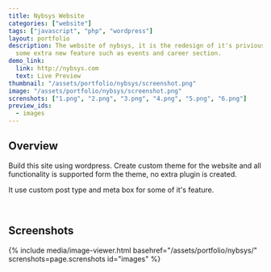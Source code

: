 ```yaml
---
title: Nybsys Website
categories: ["website"]
tags: ["javascript", "php", "wordpress"]
layout: portfolio
description: The website of nybsys, it is the redesign of it's privious version, with
  some extra new feature such as events and career section.
demo_link:
  link: http://nybsys.com
  text: Live Preview
thumbnail: "/assets/portfolio/nybsys/screenshot.png"
image: "/assets/portfolio/nybsys/screenshot.png"
screnshots: ["1.png", "2.png", "3.png", "4.png", "5.png", "6.png"] 
preview_ids:
  - images
---
```


## Overview 
Build this site using wordpress. Create custom theme for the website and all functionality is supported form the theme, no extra plugin is created. 

It use custom post type and meta box for some of it's feature. 

<br />

## Screenshots 


{% 
  include media/image-viewer.html 
  basehref="/assets/portfolio/nybsys/" 
  screnshots=page.screnshots 
  id="images" 
%}

